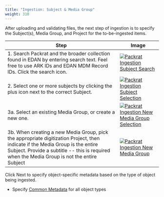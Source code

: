 ```yaml
---
title: "Ingestion: Subject & Media Group"
weight: 310
---
```


After uploading and validating files, the next step of ingestion is to specify the Subject(s), Media Group, and Project for the to-be-ingested items.

| Step | Image |
| ----------- | ----------- |
| 1. Search Packrat and the broader collection found in EDAN by entering search text. Feel free to use ARK IDs and EDAN MDM Record IDs. Click the search icon. | [![Packrat Ingestion Subject Search](/dpo-packrat/images/packrat-ingestion-2.png "Packrat Ingestion Subject Search")](/dpo-packrat/images/packrat-ingestion-2.png) |
| 2. Select one or more subjects by clicking the plus icon next to the correct Subject. | [![Packrat Ingestion Subject Selection](/dpo-packrat/images/packrat-ingestion-3.png "Packrat Ingestion Subject Selection")](/dpo-packrat/images/packrat-ingestion-3.png) |
| 3a. Select an existing Media Group, or create a new one. | [![Packrat Ingestion New Media Group Selection](/dpo-packrat/images/packrat-ingestion-4.png "Packrat Ingestion New Media Group Selection")](/dpo-packrat/images/packrat-ingestion-4.png) |
| 3b. When creating a new Media Group, pick the appropriate digitization Project, then indicate if the Media Group is the entire Subject. Provide a subtitle -- this is required when the Media Group is not the entire Subject | [![Packrat Ingestion New Media Group](/dpo-packrat/images/packrat-ingestion-5.png "Packrat Ingestion New Media Group")](/dpo-packrat/images/packrat-ingestion-5.png) |

Click Next to specify object-specific metadata based on the type of object being ingested.
- Specify [Common Metadata](../ingestion-metadata) for all object types
